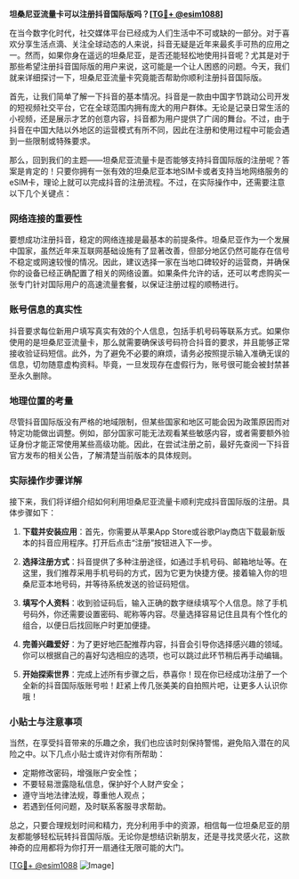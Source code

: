 **坦桑尼亚流量卡可以注册抖音国际版吗？[[TG💪+ @esim1088](https://t.me/s/esim1088)]**

在当今数字化时代，社交媒体平台已经成为人们生活中不可或缺的一部分。对于喜欢分享生活点滴、关注全球动态的人来说，抖音无疑是近年来最炙手可热的应用之一。然而，如果你身在遥远的坦桑尼亚，是否还能轻松地使用抖音呢？尤其是对于那些希望注册抖音国际版的用户来说，这可能是一个让人困惑的问题。今天，我们就来详细探讨一下，坦桑尼亚流量卡究竟能否帮助你顺利注册抖音国际版。

首先，让我们简单了解一下抖音的基本情况。抖音是一款由中国字节跳动公司开发的短视频社交平台，它在全球范围内拥有庞大的用户群体。无论是记录日常生活的小视频，还是展示才艺的创意内容，抖音都为用户提供了广阔的舞台。不过，由于抖音在中国大陆以外地区的运营模式有所不同，因此在注册和使用过程中可能会遇到一些限制或特殊要求。

那么，回到我们的主题——坦桑尼亚流量卡是否能够支持抖音国际版的注册呢？答案是肯定的！只要你拥有一张有效的坦桑尼亚本地SIM卡或者支持当地网络服务的eSIM卡，理论上就可以完成抖音的注册流程。不过，在实际操作中，还需要注意以下几个关键点：

### 网络连接的重要性

要想成功注册抖音，稳定的网络连接是最基本的前提条件。坦桑尼亚作为一个发展中国家，虽然近年来互联网基础设施有了显著改善，但部分地区仍然可能存在信号不稳定或网速较慢的情况。因此，建议选择一家在当地口碑较好的运营商，并确保你的设备已经正确配置了相关的网络设置。如果条件允许的话，还可以考虑购买一张专门针对国际用户的高速流量套餐，以保证注册过程的顺畅进行。

### 账号信息的真实性

抖音要求每位新用户填写真实有效的个人信息，包括手机号码等联系方式。如果你使用的是坦桑尼亚流量卡，那么就需要确保该号码符合抖音的要求，并且能够正常接收验证码短信。此外，为了避免不必要的麻烦，请务必按照提示输入准确无误的信息，切勿随意虚构资料。毕竟，一旦发现存在虚假行为，账号很可能会被封禁甚至永久删除。

### 地理位置的考量

尽管抖音国际版没有严格的地域限制，但某些国家和地区可能会因为政策原因而对特定功能做出调整。例如，部分国家可能无法观看某些敏感内容，或者需要额外验证身份才能正常使用某些高级功能。因此，在尝试注册之前，最好先查阅一下抖音官方发布的相关公告，了解清楚当前版本的具体规则。

### 实际操作步骤详解

接下来，我们将详细介绍如何利用坦桑尼亚流量卡顺利完成抖音国际版的注册。具体步骤如下：

1. **下载并安装应用**：首先，你需要从苹果App Store或谷歌Play商店下载最新版本的抖音应用程序。打开后点击“注册”按钮进入下一步。
   
2. **选择注册方式**：抖音提供了多种注册途径，如通过手机号码、邮箱地址等。在这里，我们推荐采用手机号码的方式，因为它更为快捷方便。接着输入你的坦桑尼亚本地号码，并等待系统发送的验证码短信。

3. **填写个人资料**：收到验证码后，输入正确的数字继续填写个人信息。除了手机号码外，你还需要设置密码、昵称等内容。尽量选择容易记住且具有个性化的组合，以便日后找回账户时更加便捷。

4. **完善兴趣爱好**：为了更好地匹配推荐内容，抖音会引导你选择感兴趣的领域。你可以根据自己的喜好勾选相应的选项，也可以跳过此环节稍后再手动编辑。

5. **开始探索世界**：完成上述所有步骤之后，恭喜你！现在你已经成功注册了一个全新的抖音国际版账号啦！赶紧上传几张美美的自拍照片吧，让更多人认识你哦！

### 小贴士与注意事项

当然，在享受抖音带来的乐趣之余，我们也应该时刻保持警惕，避免陷入潜在的风险之中。以下几点小贴士或许对你有所帮助：

- 定期修改密码，增强账户安全性；
- 不要轻易泄露隐私信息，保护好个人财产安全；
- 遵守当地法律法规，尊重他人观点；
- 若遇到任何问题，及时联系客服寻求帮助。

总之，只要合理规划时间和精力，充分利用手中的资源，相信每一位坦桑尼亚的朋友都能够轻松玩转抖音国际版。无论你是想结识新朋友，还是寻找灵感火花，这款神奇的应用都将为你打开一扇通往无限可能的大门。

[[TG💪+ @esim1088](https://t.me/s/esim1088) ![Image](https://i.postimg.cc/4NQfJmqS/Snipaste-2025-05-13-00-14-12.png)]